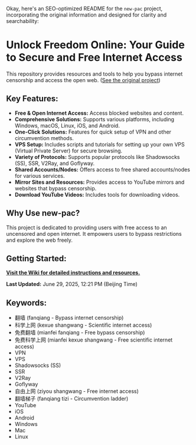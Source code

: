Okay, here's an SEO-optimized README for the `new-pac` project, incorporating the original information and designed for clarity and searchability:

# Unlock Freedom Online: Your Guide to Secure and Free Internet Access

This repository provides resources and tools to help you bypass internet censorship and access the open web. ([See the original project](https://github.com/Alvin9999/new-pac))

## Key Features:

*   **Free & Open Internet Access:** Access blocked websites and content.
*   **Comprehensive Solutions:** Supports various platforms, including Windows, macOS, Linux, iOS, and Android.
*   **One-Click Solutions:** Features for quick setup of VPN and other circumvention methods.
*   **VPS Setup:** Includes scripts and tutorials for setting up your own VPS (Virtual Private Server) for secure browsing.
*   **Variety of Protocols:** Supports popular protocols like Shadowsocks (SS), SSR, V2Ray, and Goflyway.
*   **Shared Accounts/Nodes:** Offers access to free shared accounts/nodes for various services.
*   **Mirror Sites and Resources:** Provides access to YouTube mirrors and websites that bypass censorship.
*   **Download YouTube Videos:** Includes tools for downloading videos.

## Why Use new-pac?

This project is dedicated to providing users with free access to an uncensored and open internet. It empowers users to bypass restrictions and explore the web freely.

## Getting Started:

[**Visit the Wiki for detailed instructions and resources.**](https://github.com/Alvin9999/new-pac/wiki)

**Last Updated:** June 29, 2025, 12:21 PM (Beijing Time)

## Keywords:

*   翻墙 (fanqiang - Bypass internet censorship)
*   科学上网 (kexue shangwang - Scientific internet access)
*   免费翻墙 (mianfei fanqiang - Free bypass censorship)
*   免费科学上网 (mianfei kexue shangwang - Free scientific internet access)
*   VPN
*   VPS
*   Shadowsocks (SS)
*   SSR
*   V2Ray
*   Goflyway
*   自由上网 (ziyou shangwang - Free internet access)
*   翻墙梯子 (fanqiang tizi - Circumvention ladder)
*   YouTube
*   iOS
*   Android
*   Windows
*   Mac
*   Linux